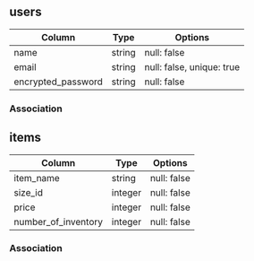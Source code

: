 ## users

| Column                | Type   | Options                   |
| --------------------- | ------ | ------------------------- |
| name                  | string | null: false               |
| email                 | string | null: false, unique: true |
| encrypted_password    | string | null: false               |

### Association


## items

| Column              | Type       | Options     |
| ------------------- | ---------- | ----------- |
| item_name           | string     | null: false |
| size_id             | integer    | null: false |
| price               | integer    | null: false |
| number_of_inventory | integer    | null: false |


### Association